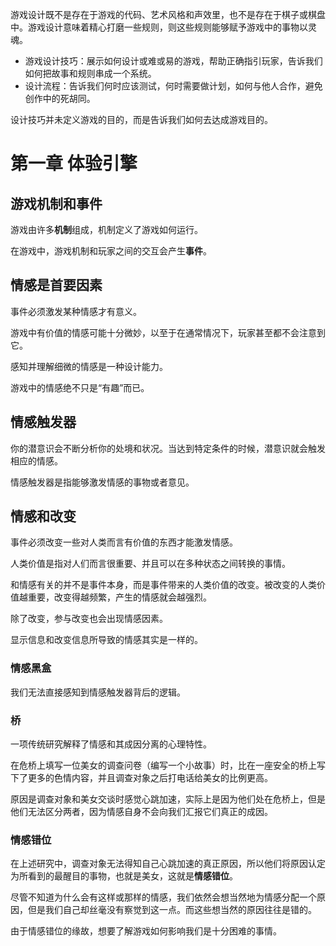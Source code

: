 游戏设计既不是存在于游戏的代码、艺术风格和声效里，也不是存在于棋子或棋盘中。游戏设计意味着精心打磨一些规则，则这些规则能够赋予游戏中的事物以灵魂。

- 游戏设计技巧：展示如何设计或难或易的游戏，帮助正确指引玩家，告诉我们如何把故事和规则串成一个系统。
- 设计流程：告诉我们何时应该测试，何时需要做计划，如何与他人合作，避免创作中的死胡同。

设计技巧并未定义游戏的目的，而是告诉我们如何去达成游戏目的。

# 第一章 体验引擎

## 游戏机制和事件

游戏由许多**机制**组成，机制定义了游戏如何运行。

在游戏中，游戏机制和玩家之间的交互会产生**事件**。

## 情感是首要因素

事件必须激发某种情感才有意义。

游戏中有价值的情感可能十分微妙，以至于在通常情况下，玩家甚至都不会注意到它。

感知并理解细微的情感是一种设计能力。

游戏中的情感绝不只是“有趣”而已。

## 情感触发器

你的潜意识会不断分析你的处境和状况。当达到特定条件的时候，潜意识就会触发相应的情感。

情感触发器是指能够激发情感的事物或者意见。

## 情感和改变

事件必须改变一些对人类而言有价值的东西才能激发情感。

人类价值是指对人们而言很重要、并且可以在多种状态之间转换的事情。

和情感有关的并不是事件本身，而是事件带来的人类价值的改变。被改变的人类价值越重要，改变得越频繁，产生的情感就会越强烈。

除了改变，参与改变也会出现情感因素。

显示信息和改变信息所导致的情感其实是一样的。

### 情感黑盒

我们无法直接感知到情感触发器背后的逻辑。

### 桥

一项传统研究解释了情感和其成因分离的心理特性。

在危桥上填写一位美女的调查问卷（编写一个小故事）时，比在一座安全的桥上写下了更多的色情内容，并且调查对象之后打电话给美女的比例更高。

原因是调查对象和美女交谈时感觉心跳加速，实际上是因为他们处在危桥上，但是他们无法区分两者，因为情感自身不会向我们汇报它们真正的成因。

### 情感错位

在上述研究中，调查对象无法得知自己心跳加速的真正原因，所以他们将原因认定为所看到的最醒目的事物，也就是美女，这就是**情感错位**。

尽管不知道为什么会有这样或那样的情感，我们依然会想当然地为情感分配一个原因，但是我们自己却丝毫没有察觉到这一点。而这些想当然的原因往往是错的。

由于情感错位的缘故，想要了解游戏如何影响我们是十分困难的事情。